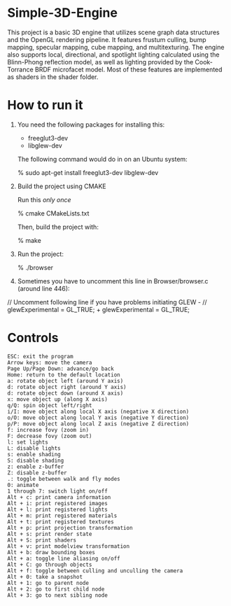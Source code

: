 # Simple-3D-Engine

This project is a basic 3D engine that utilizes scene graph data structures and the OpenGL rendering pipeline. It features frustum culling, bump mapping, specular mapping, cube mapping, and multitexturing. The engine also supports local, directional, and spotlight lighting calculated using the Blinn-Phong reflection model, as well as lighting provided by the Cook-Torrance BRDF microfacet model. Most of these features are implemented as shaders in the shader folder.

# How to run it

1) You need the following packages for installing this:
    - freeglut3-dev
    - libglew-dev

    The following command would do in on an Ubuntu system:

    % sudo apt-get install freeglut3-dev libglew-dev

2) Build the project using CMAKE

    Run this *only once*

    % cmake CMakeLists.txt

    Then, build the project with:

    % make

3) Run the project:

    % ./browser

4) Sometimes you have to uncomment this line in Browser/browser.c (around line
   446):

  // Uncomment following line if you have problems initiating GLEW
    -  // glewExperimental = GL_TRUE;
    +  glewExperimental = GL_TRUE;


# Controls

    ESC: exit the program
    Arrow keys: move the camera
    Page Up/Page Down: advance/go back
    Home: return to the default location
    a: rotate object left (around Y axis)
    d: rotate object right (around Y axis)
    d: rotate object down (around X axis)
    x: move object up (along X axis)
    q/Q: spin object left/right
    i/I: move object along local X axis (negative X direction)
    o/O: move object along local Y axis (negative Y direction)
    p/P: move object along local Z axis (negative Z direction)
    f: increase fovy (zoom in)
    F: decrease fovy (zoom out)
    l: set lights
    L: disable lights
    s: enable shading
    S: disable shading
    z: enable z-buffer
    Z: disable z-buffer
    .: toggle between walk and fly modes
    0: animate
    1 through 7: switch light on/off
    Alt + c: print camera information
    Alt + i: print registered images
    Alt + l: print registered lights
    Alt + m: print registered materials
    Alt + t: print registered textures
    Alt + p: print projection transformation
    Alt + s: print render state
    Alt + S: print shaders
    Alt + v: print modelview transformation
    Alt + b: draw bounding boxes
    Alt + a: toggle line aliasing on/off
    Alt + C: go through objects
    Alt + f: toggle between culling and unculling the camera
    Alt + 0: take a snapshot
    Alt + 1: go to parent node
    Alt + 2: go to first child node
    Alt + 3: go to next sibling node

